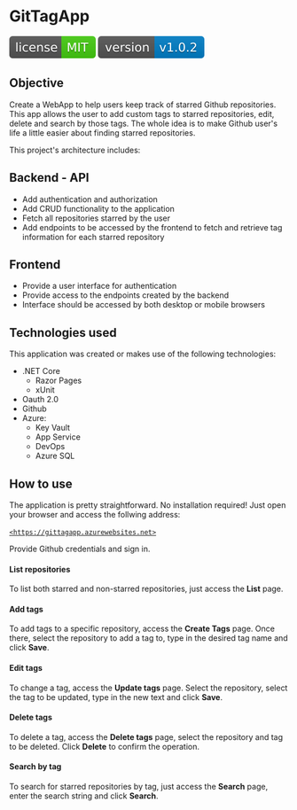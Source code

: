 # GitTagApp
![License](GitTagApp/wwwroot/images/license-MIT.svg)
![Version](GitTagApp/wwwroot/images/version-v1.0.2.svg)
## Objective
Create a WebApp to help users keep track of starred Github repositories.
This app allows the user to add custom tags to starred repositories, edit, delete and search by those tags.
The whole idea is to make Github user's life a little easier about finding starred repositories.

This project's architecture includes:

## Backend - API
 - Add authentication and authorization
 - Add CRUD functionality to the application
 - Fetch all repositories starred by the user
 - Add endpoints to be accessed by the frontend to fetch and retrieve tag information for each starred repository
 ## Frontend
 - Provide a user interface for authentication
 - Provide access to the endpoints created by the backend
 - Interface should be accessed by both desktop or mobile browsers
 ## Technologies used
 This application was created or makes use of the following technologies:
  + .NET Core
    + Razor Pages
    + xUnit
  + Oauth 2.0
  + Github
  + Azure:
    + Key Vault
    + App Service
    + DevOps
    + Azure SQL
  
 ## How to use
 The application is pretty straightforward. No installation required!
 Just open your browser and access the follwing address:
 
 [`<https://gittagapp.azurewebsites.net>`](https://gittagapp.azurewebsites.net)
 
 Provide Github credentials and sign in.
 
 #### List repositories
 To list both starred and non-starred repositories, just access the **List** page.
 
 #### Add tags
 To add tags to a specific repository, access the **Create Tags** page.
 Once there, select the repository to add a tag to, type in the desired tag name and click **Save**.
 
 #### Edit tags
 To change a tag, access the **Update tags** page. Select the repository, select the tag to be updated, type in the new text and click **Save**.
 
 #### Delete tags
 To delete a tag, access the **Delete tags** page, select the repository and tag to be deleted. Click **Delete** to confirm the operation.
 
 #### Search by tag
 To search for starred repositories by tag, just access the **Search** page, enter the search string and click **Search**. 